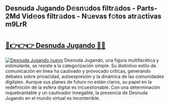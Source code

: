 ## Desnuda Jugando D𝚎sn𝚞dos filtr𝚊dos - Parts-2Md Vid𝚎os filtr𝚊dos - N𝚞evas f𝚘tos atr𝚊ctivas m9LrR

# <h2><a href="http://mbaq8i.tromn.icu/?c=Desnuda+Jugando">🔗👉👉👉 Desnuda Jugando 🔗🔗</a></h2>

[![Desnuda Jugando nuevo](https://i.imgur.com/pEAQMta.gif)](http://mbaq8i.tromn.icu/?c=Desnuda+Jugando)
Desnuda Jugando, una figura multifacética y estimulante, se resiste a la categorización simple. Su distintivo estilo de comunicación en línea ha cautivado y provocado críticas, generando debates sobre privacidad, autoexpresión y la dinámica de las comunidades digitales. Aunque sus planes de futuro no están claros, su papel en la redefinición de la esfera digital es incuestionable. Con una determinación inquebrantable y un cautivador innegable, la presencia de Desnuda Jugando en el mundo virtual es incontenible.
